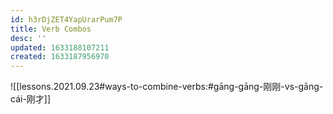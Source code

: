 ```yaml
---
id: h3rDjZET4YapUrarPum7P
title: Verb Combos
desc: ''
updated: 1633188107211
created: 1633187956970
---
```


![[lessons.2021.09.23#ways-to-combine-verbs:#gāng-gāng-刚刚-vs-gāng-cái-刚才]]
